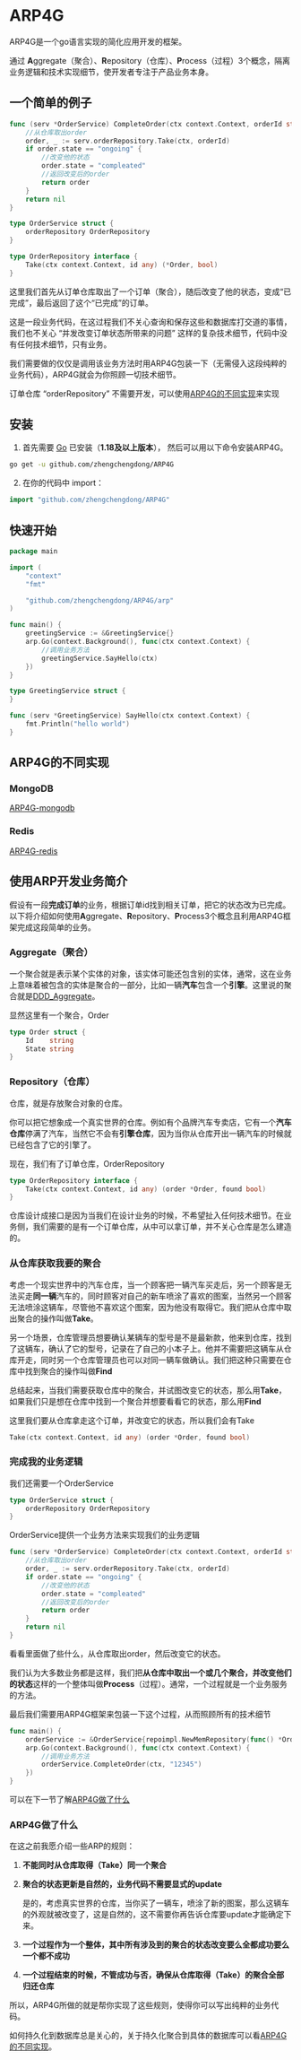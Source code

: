 # ARP4G
ARP4G是一个go语言实现的简化应用开发的框架。

通过 **A**ggregate（聚合）、**R**epository（仓库）、**P**rocess（过程）3个概念，隔离业务逻辑和技术实现细节，使开发者专注于产品业务本身。

## 一个简单的例子

```go
func (serv *OrderService) CompleteOrder(ctx context.Context, orderId string) *Order {
	//从仓库取出order
	order, _ := serv.orderRepository.Take(ctx, orderId)
	if order.state == "ongoing" {
		//改变他的状态
		order.state = "compleated"
		//返回改变后的order
		return order
	}
	return nil
}

type OrderService struct {
	orderRepository OrderRepository
}

type OrderRepository interface {
	Take(ctx context.Context, id any) (*Order, bool)
}
```

这里我们首先从订单仓库取出了一个订单（聚合），随后改变了他的状态，变成“已完成”，最后返回了这个“已完成”的订单。

这是一段业务代码，在这过程我们不关心查询和保存这些和数据库打交道的事情，我们也不关心 “并发改变订单状态所带来的问题” 这样的复杂技术细节，代码中没有任何技术细节，只有业务。

我们需要做的仅仅是调用该业务方法时用ARP4G包装一下（无需侵入这段纯粹的业务代码），ARP4G就会为你照顾一切技术细节。

订单仓库 “orderRepository” 不需要开发，可以使用[ARP4G的不同实现](#ARP4G的不同实现)来实现

## 安装

1. 首先需要 [Go](https://golang.org/) 已安装（**1.18及以上版本**）， 然后可以用以下命令安装ARP4G。

```sh
go get -u github.com/zhengchengdong/ARP4G
```

2. 在你的代码中 import：

```go
import "github.com/zhengchengdong/ARP4G"
```
## 快速开始
```go
package main

import (
	"context"
	"fmt"

	"github.com/zhengchengdong/ARP4G/arp"
)

func main() {
	greetingService := &GreetingService{}
	arp.Go(context.Background(), func(ctx context.Context) {
		//调用业务方法
		greetingService.SayHello(ctx)
	})
}

type GreetingService struct {
}

func (serv *GreetingService) SayHello(ctx context.Context) {
	fmt.Println("hello world")
}

```
## ARP4G的不同实现
### MongoDB
[ARP4G-mongodb](https://github.com/zhengchengdong/ARP4G-mongodb)
### Redis
[ARP4G-redis](https://github.com/zhengchengdong/ARP4G-redis)
## 使用ARP开发业务简介
假设有一段**完成订单**的业务，根据订单id找到相关订单，把它的状态改为已完成。以下将介绍如何使用**A**ggregate、**R**epository、**P**rocess3个概念且利用ARP4G框架完成这段简单的业务。
### Aggregate（聚合）
一个聚合就是表示某个实体的对象，该实体可能还包含别的实体，通常，这在业务上意味着被包含的实体是聚合的一部分，比如一辆**汽车**包含一个**引擎**。这里说的聚合就是[DDD_Aggregate](https://martinfowler.com/bliki/DDD_Aggregate.html)。

显然这里有一个聚合，Order
```go
type Order struct {
	Id    string
	State string
}
```
### Repository（仓库）
仓库，就是存放聚合对象的仓库。

你可以把它想象成一个真实世界的仓库。例如有个品牌汽车专卖店，它有一个**汽车仓库**停满了汽车，当然它不会有**引擎仓库**，因为当你从仓库开出一辆汽车的时候就已经包含了它的引擎了。

现在，我们有了订单仓库，OrderRepository
```go
type OrderRepository interface {
	Take(ctx context.Context, id any) (order *Order, found bool)
}
```
仓库设计成接口是因为当我们在设计业务的时候，不希望扯入任何技术细节。在业务侧，我们需要的是有一个订单仓库，从中可以拿订单，并不关心仓库是怎么建造的。

### 从仓库获取我要的聚合
考虑一个现实世界中的汽车仓库，当一个顾客把一辆汽车买走后，另一个顾客是无法买走**同一辆**汽车的，同时顾客对自己的新车喷涂了喜欢的图案，当然另一个顾客无法喷涂这辆车，尽管他不喜欢这个图案，因为他没有取得它。我们把从仓库中取出聚合的操作叫做**Take**。

另一个场景，仓库管理员想要确认某辆车的型号是不是最新款，他来到仓库，找到了这辆车，确认了它的型号，记录在了自己的小本子上。他并不需要把这辆车从仓库开走，同时另一个仓库管理员也可以对同一辆车做确认。我们把这种只需要在仓库中找到聚合的操作叫做**Find**

总结起来，当我们需要获取仓库中的聚合，并试图改变它的状态，那么用**Take**，如果我们只是想在仓库中找到一个聚合并想要看看它的状态，那么用**Find**

这里我们要从仓库拿走这个订单，并改变它的状态，所以我们会有Take
```go
Take(ctx context.Context, id any) (order *Order, found bool)
```

### 完成我的业务逻辑
我们还需要一个OrderService
```go
type OrderService struct {
	orderRepository OrderRepository
}
```
OrderService提供一个业务方法来实现我们的业务逻辑
```go
func (serv *OrderService) CompleteOrder(ctx context.Context, orderId string) *Order {
	//从仓库取出order
	order, _ := serv.orderRepository.Take(ctx, orderId)
	if order.state == "ongoing" {
		//改变他的状态
		order.state = "compleated"
		//返回改变后的order
		return order
	}
	return nil
}
```
看看里面做了些什么，从仓库取出order，然后改变它的状态。

我们认为大多数业务都是这样，我们把**从仓库中取出一个或几个聚合，并改变他们的状态**这样的一个整体叫做**Process**（过程）。通常，一个过程就是一个业务服务的方法。

最后我们需要用ARP4G框架来包装一下这个过程，从而照顾所有的技术细节
```go
func main() {
	orderService := &OrderService{repoimpl.NewMemRepository(func() *Order { return &Order{} })}
	arp.Go(context.Background(), func(ctx context.Context) {
		//调用业务方法
		orderService.CompleteOrder(ctx, "12345")
	})
}
```
可以在下一节了解[ARP4G做了什么](#ARP4G做了什么)

### ARP4G做了什么
在这之前我愿介绍一些ARP的规则：

1. **不能同时从仓库取得（Take）同一个聚合**

2. **聚合的状态更新是自然的，业务代码不需要显式的update**

	是的，考虑真实世界的仓库，当你买了一辆车，喷涂了新的图案，那么这辆车的外观就被改变了，这是自然的，这不需要你再告诉仓库要update才能确定下来。

3. **一个过程作为一个整体，其中所有涉及到的聚合的状态改变要么全都成功要么一个都不成功**

4. **一个过程结束的时候，不管成功与否，确保从仓库取得（Take）的聚合全部归还仓库**

所以，ARP4G所做的就是帮你实现了这些规则，使得你可以写出纯粹的业务代码。

如何持久化到数据库总是关心的，关于持久化聚合到具体的数据库可以看[ARP4G的不同实现](#ARP4G的不同实现)。

